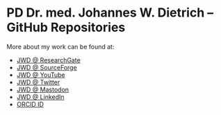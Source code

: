 # PD Dr. med. Johannes W. Dietrich – GitHub Repositories #

More about my work can be found at:

- [JWD @ ResearchGate](https://www.researchgate.net/profile/Johannes-W-Dietrich)
- [JWD @ SourceForge](https://sourceforge.net/u/jwdietrich/profile/)
- [JWD @ YouTube](https://www.youtube.com/@jwdietrich_science)
- [JWD @ Twitter](https://twitter.com/drjwdietrich)
- [JWD @ Mastodon](https://qoto.org/@drjwdietrich)
- [JWD @ LinkedIn](https://www.linkedin.com/in/jwdietrich/)
- [ORCID ID](https://orcid.org/0000-0002-1185-3549)


<!--
**jwdietrich21/jwdietrich21** is a ✨ _special_ ✨ repository because its `README.md` (this file) appears on your GitHub profile.

Here are some ideas to get you started:

- 🔭 I’m currently working on ...
- 🌱 I’m currently learning ...
- 👯 I’m looking to collaborate on ...
- 🤔 I’m looking for help with ...
- 💬 Ask me about ...
- 📫 How to reach me: ...
- 😄 Pronouns: ...
- ⚡ Fun fact: ...
-->
